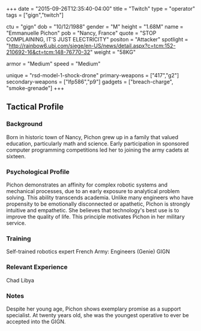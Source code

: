 +++
date = "2015-09-26T12:35:40-04:00"
title = "Twitch"
type = "operator"
tags = ["gign","twitch"]

ctu = "gign"
dob = "10/12/1988"
gender = "M"
height = "1.68M"
name = "Emmanuelle Pichon"
pob = "Nancy, France"
quote = "STOP COMPLAINING, IT'S JUST ELECTRICITY"
positon = "Attacker"
spotlight = "http://rainbow6.ubi.com/siege/en-US/news/detail.aspx?c=tcm:152-210692-16&ct=tcm:148-76770-32"
weight = "58KG"

armor = "Medium"
speed = "Medium"

unique = "rsd-model-1-shock-drone"
primary-weapons = ["417","g2"]
secondary-weapons = ["lfp586","p9"]
gadgets = ["breach-charge", "smoke-grenade"]
+++

## Tactical Profile

### Background

Born in historic town of Nancy, Pichon grew up in a family that valued education, particularly math and science. Early participation in sponsored computer programming competitions led her to joining the army cadets at sixteen.

### Psychological Profile

Pichon demonstrates an affinity for complex robotic systems and mechanical processes, due to an early exposure to analytical problem solving. This ability transcends academia. Unlike many engineers who have propensity to be emotionally disconnected or apathetic, Pichon is strongly intuitive and empathetic. She believes that technology's best use is to improve the quality of life. This principle motivates Pichon in her military service.

### Training

Self-trained robotics expert
French Army: Engineers (Genie)
GIGN

### Relevant Experience

Chad
Libya

### Notes

Despite her young age, Pichon shows exemplary promise as a support specialist. At twenty years old, she was the youngest operative to ever be accepted into the GIGN.
